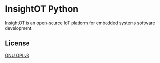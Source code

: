 # InsightOT Python

InsightOT is an open-source IoT platform for embedded systems software development.

## License

[GNU GPLv3](https://www.gnu.org/licenses/gpl-3.0.html)
